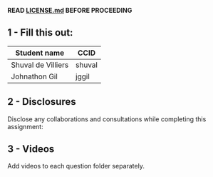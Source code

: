 
**READ [LICENSE.md](LICENSE.md) BEFORE PROCEEDING**


## 1 - Fill this out:

|Student name      | CCID | 
|------------------|------|
|Shuval de Villiers|shuval|
|Johnathon Gil     |jggil |


## 2 - Disclosures

Disclose any collaborations and consultations while completing this assignment:


## 3 - Videos

Add videos to each question folder separately.
